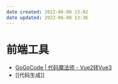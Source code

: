 ```yaml
---
date created: 2022-06-08 13:02
date updated: 2022-06-08 13:36
---
```


# 前端工具

- [GoGoCode | 代码魔法师 - Vue2转Vue3](https://gogocode.io/zh)
- [[代码生成]]